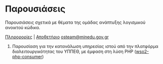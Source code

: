 # Παρουσιάσεις 

Παρουσιάσεις σχετικά με θέματα της ομάδας ανάπτυξης λογισμικού ανοικτού κώδικα.

[Πληρορορίες](http://ostmgmt.minedu.gov.gr/) | 
[Αποθετήριο](https://git.minedu.gov.gr)
[osteam@minedu.gov.gr](mailto:osteam@minedu.gov.gr)

1. Παρουσίαση για την κατανάλωση υπηρεσίας ιστού από την πλατφόρμα διαλειτουργικότητας του ΥΠΠΕΘ,
με έμφαση στη λύση PHP ([wso2-php-consumer](./wso2-php-consumer/index.html))
